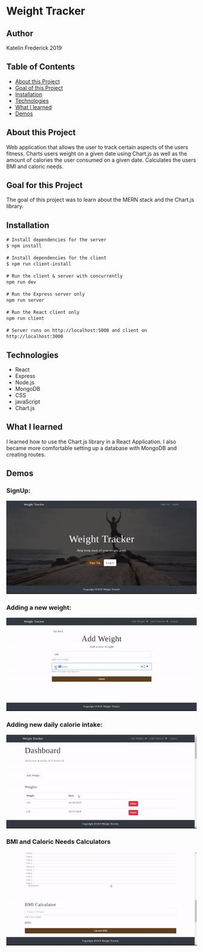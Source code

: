 # Weight Tracker

## Author

Katelin Frederick 2019

## Table of Contents
* [About this Project](#about-this-project)
* [Goal of this Project](#goal-of-this-project)
* [Installation](#installation)
* [Technologies](#technologies)
* [What I learned](#what-i-learned)
* [Demos](#demos)

## About this Project
Web application that allows the user to track certain aspects of the users fitness.  Charts users weight on a given date using Chart.js as well as the amount of calories the user consumed on a given date.  Calculates the users BMI and caloric needs.

## Goal for this Project
The goal of this project was to learn about the MERN stack and the Chart.js library.

## Installation
```
# Install dependencies for the server
$ npm install

# Install dependencies for the client
$ npm run client-install

# Run the client & server with concurrently
npm run dev

# Run the Express server only
npm run server

# Run the React client only
npm run client

# Server runs on http://localhost:5000 and client on http://localhost:3000
```

## Technologies
* React
* Express
* Node.js
* MongoDB
* CSS
* javaScript
* Chart.js

## What I learned
I learned how to use the Chart.js library in a React Application.  I also became more comfortable setting up a database with MongoDB and creating routes.

## Demos
### SignUp:

![Sign Up](demos/weightSignup.gif)


### Adding a new weight:

![Add Weight](demos/addWeight.gif)


### Adding new daily calorie intake:

![Add Calories](demos/addCalories.gif)


### BMI and Caloric Needs Calculators

![Calcs](demos/calcs.gif)
